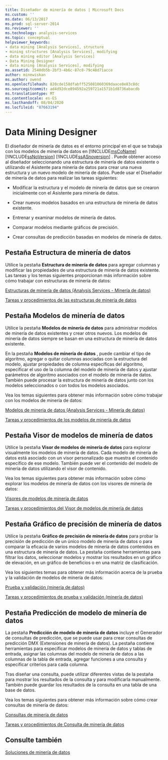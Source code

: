 ```yaml
---
title: Diseñador de minería de datos | Microsoft Docs
ms.custom: ''
ms.date: 06/13/2017
ms.prod: sql-server-2014
ms.reviewer: ''
ms.technology: analysis-services
ms.topic: conceptual
helpviewer_keywords:
- data mining [Analysis Services], structure
- mining structures [Analysis Services], modifying
- data mining editor [Analysis Services]
- Data Mining Designer
- data mining [Analysis Services], modifying
ms.assetid: 2540db5b-2bf3-4b6c-87c8-79c48d71acce
author: minewiskan
ms.author: owend
ms.openlocfilehash: 820cde158dfabff525081060369daace0e83c8dc
ms.sourcegitcommit: ad4d92dce894592a259721a1571b1d8736abacdb
ms.translationtype: MT
ms.contentlocale: es-ES
ms.lasthandoff: 08/04/2020
ms.locfileid: "87663194"
---
```

# <a name="data-mining-designer"></a>Data Mining Designer
  El diseñador de minería de datos es el entorno principal en el que se trabaja con los modelos de minería de datos en [!INCLUDE[msCoName](../../includes/msconame-md.md)] [!INCLUDE[ssNoVersion](../../includes/ssnoversion-md.md)] [!INCLUDE[ssASnoversion](../../includes/ssasnoversion-md.md)] . Puede obtener acceso al diseñador seleccionando una estructura de minería de datos existente o utilizando el Asistente para minería de datos para crear una nueva estructura y un nuevo modelo de minería de datos. Puede usar el Diseñador de minería de datos para realizar las tareas siguientes:  
  
-   Modificar la estructura y el modelo de minería de datos que se crearon inicialmente con el Asistente para minería de datos.  
  
-   Crear nuevos modelos basados en una estructura de minería de datos existente.  
  
-   Entrenar y examinar modelos de minería de datos.  
  
-   Comparar modelos mediante gráficos de precisión.  
  
-   Crear consultas de predicción basadas en modelos de minería de datos.  
  
## <a name="mining-structure-tab"></a>Pestaña Estructura de minería de datos  
 Utilice la pestaña **Estructura de minería de datos** para agregar columnas y modificar las propiedades de una estructura de minería de datos existente. Las tareas y los temas siguientes proporcionan más información sobre cómo trabajar con estructuras de minería de datos:  
  
 [Estructuras de minería de datos &#40;Analysis Services - Minería de datos&#41;](mining-structures-analysis-services-data-mining.md)  
  
 [Tareas y procedimientos de las estructuras de minería de datos](mining-structure-tasks-and-how-tos.md)  
  
## <a name="mining-models-tab"></a>Pestaña Modelos de minería de datos  
 Utilice la pestaña **Modelos de minería de datos** para administrar modelos de minería de datos existentes y crear otros nuevos. Los modelos de minería de datos siempre se basan en una estructura de minería de datos existente.  
  
 En la pestaña **Modelos de minería de datos** , puede cambiar el tipo de algoritmo, agregar o quitar columnas asociadas con la estructura del modelo, ajustar propiedades de columna específicas del algoritmo, especificar el uso de la columna del modelo de minería de datos y ajustar parámetros de algoritmo asociados con el modelo de minería de datos. También puede procesar la estructura de minería de datos junto con los modelos seleccionados o con todos los modelos asociados.  
  
 Vea los temas siguientes para obtener más información sobre cómo trabajar con los modelos de minería de datos:  
  
 [Modelos de minería de datos &#40;Analysis Services - Minería de datos&#41;](mining-models-analysis-services-data-mining.md)  
  
 [Tareas y procedimientos de los modelos de minería de datos](mining-model-tasks-and-how-tos.md)  
  
## <a name="mining-model-viewer-tab"></a>Pestaña Visor de modelos de minería de datos  
 Utilice la pestaña **Visor de modelos de minería de datos** para explorar visualmente los modelos de minería de datos. Cada modelo de minería de datos está asociado con un visor personalizado que muestra el contenido específico de ese modelo. También puede ver el contenido del modelo de minería de datos utilizando el visor de contenido.  
  
 Vea los temas siguientes para obtener más información sobre cómo explorar los modelos de minería de datos con los visores de minería de datos:  
  
 [Visores de modelos de minería de datos](data-mining-model-viewers.md)  
  
 [Tareas y procedimientos del Visor de modelos de minería de datos](mining-model-viewer-tasks-and-how-tos.md)  
  
## <a name="mining-accuracy-chart-tab"></a>Pestaña Gráfico de precisión de minería de datos  
 Utilice la pestaña **Gráfico de precisión de minería de datos** para probar la precisión de predicción de un único modelo de minería de datos o para comparar la eficacia de varios modelos de minería de datos contenidos en una estructura de minería de datos. La pestaña contiene herramientas para filtrar los datos, seleccionar modelos y mostrar los resultados en un gráfico de elevación, en un gráfico de beneficios o en una matriz de clasificación.  
  
 Vea los siguientes temas para obtener más información acerca de la prueba y la validación de modelos de minería de datos:  
  
 [Prueba y validación &#40;minería de datos&#41;](testing-and-validation-data-mining.md)  
  
 [Tareas y procedimientos de prueba y validación &#40;minería de datos&#41;](testing-and-validation-tasks-and-how-tos-data-mining.md)  
  
## <a name="mining-model-prediction-tab"></a>Pestaña Predicción de modelo de minería de datos  
 La pestaña **Predicción de modelo de minería de datos** incluye el Generador de consultas de predicción, que se puede usar para crear consultas de predicción DMX (Extensiones de minería de datos). La pestaña contiene herramientas para especificar modelos de minería de datos y tablas de entrada, asignar las columnas del modelo de minería de datos a las columnas de la tabla de entrada, agregar funciones a una consulta y especificar criterios para cada columna.  
  
 Tras diseñar una consulta, puede utilizar diferentes vistas de la pestaña para mostrar los resultados de la consulta y para modificarla manualmente. También puede guardar los resultados de la consulta en una tabla de una base de datos.  
  
 Vea los temas siguientes para obtener más información sobre cómo crear consultas de minería de datos:  
  
 [Consultas de minería de datos](data-mining-queries.md)  
  
 [Tareas y procedimientos de Consulta de minería de datos](data-mining-query-tasks-and-how-tos.md)  
  
## <a name="see-also"></a>Consulte también  
 [Soluciones de minería de datos](data-mining-solutions.md)  
  
  
